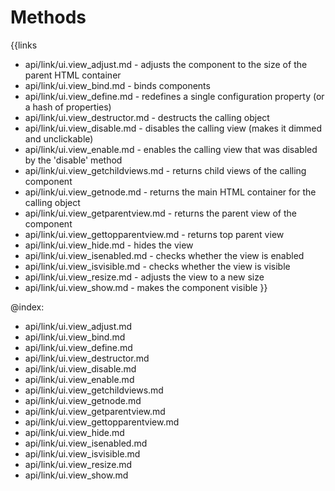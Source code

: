 
Methods
=======

{{links
- api/link/ui.view_adjust.md - adjusts the component to the size of the parent HTML container
- api/link/ui.view_bind.md - binds components
- api/link/ui.view_define.md - redefines a single configuration property (or a hash of properties)
- api/link/ui.view_destructor.md - destructs the calling object
- api/link/ui.view_disable.md - disables the calling view (makes it dimmed and unclickable)
- api/link/ui.view_enable.md - enables the calling view that was disabled by the 'disable' method
- api/link/ui.view_getchildviews.md - returns child views of the calling component
- api/link/ui.view_getnode.md - returns the main HTML container for the calling object
- api/link/ui.view_getparentview.md - returns the parent view of the component
- api/link/ui.view_gettopparentview.md - returns top parent view
- api/link/ui.view_hide.md - hides the view
- api/link/ui.view_isenabled.md - checks whether the view is enabled
- api/link/ui.view_isvisible.md - checks whether the view is visible
- api/link/ui.view_resize.md - adjusts the view to a new size
- api/link/ui.view_show.md - makes the component visible
}}

@index:
- api/link/ui.view_adjust.md
- api/link/ui.view_bind.md
- api/link/ui.view_define.md
- api/link/ui.view_destructor.md
- api/link/ui.view_disable.md
- api/link/ui.view_enable.md
- api/link/ui.view_getchildviews.md
- api/link/ui.view_getnode.md
- api/link/ui.view_getparentview.md
- api/link/ui.view_gettopparentview.md
- api/link/ui.view_hide.md
- api/link/ui.view_isenabled.md
- api/link/ui.view_isvisible.md
- api/link/ui.view_resize.md
- api/link/ui.view_show.md


